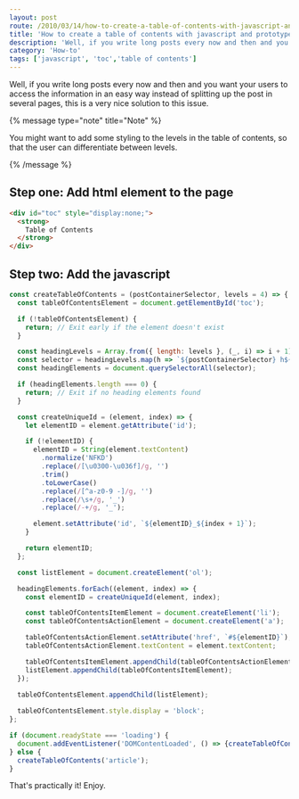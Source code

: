 ```yaml
---
layout: post
route: /2010/03/14/how-to-create-a-table-of-contents-with-javascript-and-prototypejs
title: 'How to create a table of contents with javascript and prototype.js'
description: 'Well, if you write long posts every now and then and you want your users to access the information in an easy way instead of splitting up the post in several pages, this is a very nice solution to this issue'
category: 'How-to'
tags: ['javascript', 'toc','table of contents']
---
```


Well, if you write long posts every now and then and you want your users to
access the information in an easy way instead of splitting up the post in
several pages, this is a very nice solution to this issue.

{% message type="note" title="Note" %}

You might want to add some styling to the levels in the table of contents, so that the user can differentiate between levels.

{% /message %}

## Step one: Add html element to the page

```html
<div id="toc" style="display:none;">
  <strong>
    Table of Contents
  </strong>
</div>
```

## Step two: Add the javascript

```javascript
const createTableOfContents = (postContainerSelector, levels = 4) => {
  const tableOfContentsElement = document.getElementById('toc');

  if (!tableOfContentsElement) {
    return; // Exit early if the element doesn't exist
  }

  const headingLevels = Array.from({ length: levels }, (_, i) => i + 1);
  const selector = headingLevels.map(h => `${postContainerSelector} h${h}`).join(',');
  const headingElements = document.querySelectorAll(selector);

  if (headingElements.length === 0) {
    return; // Exit if no heading elements found
  }

  const createUniqueId = (element, index) => {
    let elementID = element.getAttribute('id');

    if (!elementID) {
      elementID = String(element.textContent)
        .normalize('NFKD')
        .replace(/[\u0300-\u036f]/g, '')
        .trim()
        .toLowerCase()
        .replace(/[^a-z0-9 -]/g, '')
        .replace(/\s+/g, '_')
        .replace(/-+/g, '_');

      element.setAttribute('id', `${elementID}_${index + 1}`);
    }

    return elementID;
  };

  const listElement = document.createElement('ol');

  headingElements.forEach((element, index) => {
    const elementID = createUniqueId(element, index);

    const tableOfContentsItemElement = document.createElement('li');
    const tableOfContentsActionElement = document.createElement('a');

    tableOfContentsActionElement.setAttribute('href', `#${elementID}`);
    tableOfContentsActionElement.textContent = element.textContent;

    tableOfContentsItemElement.appendChild(tableOfContentsActionElement);
    listElement.appendChild(tableOfContentsItemElement);
  });
  
  tableOfContentsElement.appendChild(listElement);

  tableOfContentsElement.style.display = 'block';
};

if (document.readyState === 'loading') {
  document.addEventListener('DOMContentLoaded', () => {createTableOfContents('article')});
} else {
  createTableOfContents('article');
}

```

That's practically it! Enjoy.
